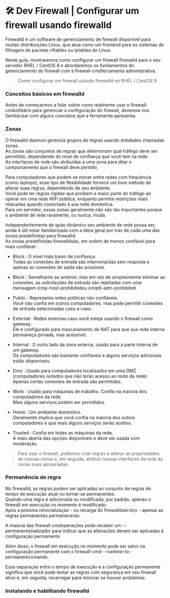# 🛠 Dev Firewall | Configurar um firewall usando firewalld

Firewalld é um software de gerenciamento de firewall disponível para muitas distribuições Linux, que atua como um frontend para os sistemas de filtragem de pacotes nftables ou iptables do Linux. </br>

Neste guia, mostraremos como configurar um firewall firewalld para o seu servidor RHEL / CentOS 8 e abordaremos os fundamentos do gerenciamento do firewall com a firewall-cmdferramenta administrativa.

> Como configurar um firewall usando firewalld no  RHEL / CentOS 8

### Conceitos básicos em firewalld

Antes de começarmos a falar sobre como realmente usar o firewall-cmdutilitário para gerenciar a configuração do firewall, devemos nos familiarizar com alguns conceitos que a ferramenta apresenta.

### Zonas

O firewalld daemon gerencia grupos de regras usando entidades chamadas zonas.</br> 
As zonas são conjuntos de regras que determinam qual tráfego deve ser permitido, dependendo do nível de confiança que você tem na rede.</br> 
As interfaces de rede são atribuídas a uma zona para ditar o comportamento que o firewall deve permitir.</br>

Para computadores que podem se mover entre redes com frequência (como laptops), esse tipo de flexibilidade fornece um bom método de alterar suas regras, dependendo de seu ambiente.</br>
Você pode ter regras rígidas que proíbem a maior parte do tráfego ao operar em uma rede WiFi pública, enquanto permite restrições mais relaxadas quando conectado à sua rede doméstica.</br> 
Para um servidor, essas zonas geralmente não são tão importantes porque o ambiente de rede raramente, ou nunca, muda.</br>

Independentemente de quão dinâmico seu ambiente de rede possa ser, ainda é útil estar familiarizado com a ideia geral por trás de cada uma das zonas predefinidas para firewalld.</br>
As zonas predefinidas firewalldsão, em ordem de menos confiável para mais confiável : </br>

* Block : O nível mais baixo de confiança.</br>
Todas as conexões de entrada são interrompidas sem resposta e apenas as conexões de saída são possíveis. </br>

* Block : Semelhante ao anterior, mas em vez de simplesmente eliminar as conexões, as solicitações de entrada são rejeitadas com uma mensagem icmp-host-prohibitedou icmp6-adm-prohibited.

* Public : Representa redes públicas não confiáveis.</br>
Você não confia em outros computadores, mas pode permitir conexões de entrada selecionadas caso a caso.

* External : Redes externas caso você esteja usando o firewall como gateway.</br>
Ele é configurado para mascaramento de NAT para que sua rede interna permaneça privada, mas acessível.

* Internal : O outro lado da zona externa, usado para a parte interna de um gateway.</br>
Os computadores são bastante confiáveis e alguns serviços adicionais estão disponíveis.

* Dmz : Usado para computadores localizados em uma DMZ (computadores isolados que não terão acesso ao resto da rede).</br>
Apenas certas conexões de entrada são permitidas.

* Work : Usado para máquinas de trabalho. Confie na maioria dos computadores da rede.</br>
Mais alguns serviços podem ser permitidos.

* Home : Um ambiente doméstico.</br>
Geralmente implica que você confia na maioria dos outros computadores e que mais alguns serviços serão aceitos.

* Trusted : Confia em todas as máquinas da rede.</br>
A mais aberta das opções disponíveis e deve ser usada com moderação.

> Para usar o firewall, podemos criar regras e alterar as propriedades de nossas zonas e, em seguida, atribuir nossas interfaces de rede às zonas mais apropriadas.

### Permanência de regra

No firewalld, as regras podem ser aplicadas ao conjunto de regras de tempo de execução atual ou tornar-se permanentes.</br>
Quando uma regra é adicionada ou modificada, por padrão, apenas o firewall em execução no momento é modificado.</br>
Após a próxima reinicialização - ou recarga do firewalldserviço - apenas as regras permanentes permanecerão.

A maioria das firewall-cmdoperações pode receber um --permanentsinalizador para indicar que as alterações devem ser aplicadas à configuração permanente.</br>

Além disso, o firewall em execução no momento pode ser salvo na configuração permanente com o firewall-cmd --runtime-to-permanentcomando.

Essa separação entre o tempo de execução e a configuração permanente significa que você pode testar as regras com segurança em seu firewall ativo e, em seguida, recarregar para reiniciar se houver problemas.

### Instalando e habilitando firewalld
